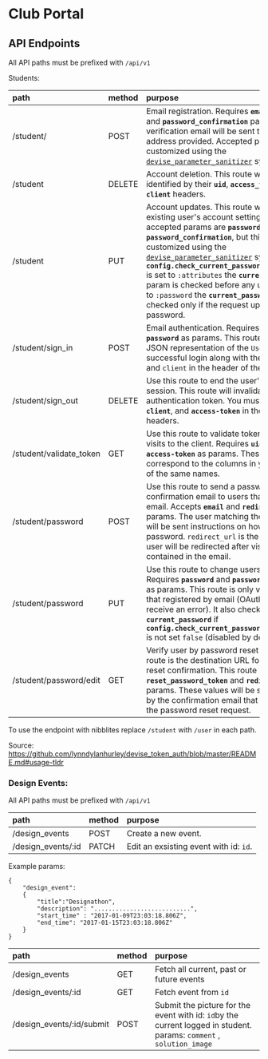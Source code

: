 # Club Portal

## API Endpoints

All API paths must be prefixed with `/api/v1`

Students: 

| path | method | purpose |
|:-----|:-------|:--------|
| /student/    | POST   | Email registration. Requires **`email`**, **`password`**, and **`password_confirmation`** params. A verification email will be sent to the email address provided. Accepted params can be customized using the [`devise_parameter_sanitizer`](https://github.com/plataformatec/devise#strong-parameters) system. |
| /student | DELETE | Account deletion. This route will destroy users identified by their **`uid`**, **`access_token`** and **`client`** headers. |
| /student | PUT | Account updates. This route will update an existing user's account settings. The default accepted params are **`password`** and **`password_confirmation`**, but this can be customized using the [`devise_parameter_sanitizer`](https://github.com/plataformatec/devise#strong-parameters) system. If **`config.check_current_password_before_update`** is set to `:attributes` the **`current_password`** param is checked before any update, if it is set to `:password` the **`current_password`** param is checked only if the request updates user password. |
| /student/sign_in | POST | Email authentication. Requires **`email`** and **`password`** as params. This route will return a JSON representation of the `User` model on successful login along with the `access-token` and `client` in the header of the response. |
| /student/sign_out | DELETE | Use this route to end the user's current session. This route will invalidate the user's authentication token. You must pass in **`uid`**, **`client`**, and **`access-token`** in the request headers. |
| /student/validate_token | GET | Use this route to validate tokens on return visits to the client. Requires **`uid`**, **`client`**, and **`access-token`** as params. These values should correspond to the columns in your `User` table of the same names. |
| /student/password | POST | Use this route to send a password reset confirmation email to users that registered by email. Accepts **`email`** and **`redirect_url`** as params. The user matching the `email` param will be sent instructions on how to reset their password. `redirect_url` is the url to which the user will be redirected after visiting the link contained in the email. |
| /student/password | PUT | Use this route to change users' passwords. Requires **`password`** and **`password_confirmation`** as params. This route is only valid for users that registered by email (OAuth2 users will receive an error). It also checks **`current_password`** if **`config.check_current_password_before_update`** is not set `false` (disabled by default). |
| /student/password/edit | GET | Verify user by password reset token. This route is the destination URL for password reset confirmation. This route must contain **`reset_password_token`** and **`redirect_url`** params. These values will be set automatically by the confirmation email that is generated by the password reset request. |

To use the endpoint with nibblites replace `/student` with `/user` in each path. 

Source: https://github.com/lynndylanhurley/devise_token_auth/blob/master/README.md#usage-tldr


### Design Events:

All API paths must be prefixed with `/api/v1`

| path | method | purpose |
|:-----|:-------|:--------|
| /design_events    | POST   | Create a new event. |
| /design_events/:id    | PATCH  | Edit an exsisting event with id: `id`. | 

Example params:

```
{
	"design_event":
	{
		"title":"Designathon",
		"description": "...........................",
		"start_time" : "2017-01-09T23:03:18.806Z",
		"end_time": "2017-01-15T23:03:18.806Z"
	}
}
```




| path | method | purpose |
|:-----|:-------|:--------|
| /design_events    | GET  | Fetch all current, past or future events |  
| /design_events/:id   | GET  | Fetch event from `id` | 
| /design_events/:id/submit    | POST   | Submit the picture for the event with id: `id`by the current logged in student. params: `comment` , `solution_image` | 




